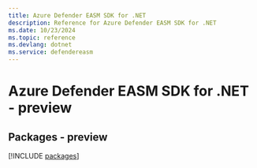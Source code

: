 ```yaml
---
title: Azure Defender EASM SDK for .NET
description: Reference for Azure Defender EASM SDK for .NET
ms.date: 10/23/2024
ms.topic: reference
ms.devlang: dotnet
ms.service: defendereasm
---
```

# Azure Defender EASM SDK for .NET - preview
## Packages - preview
[!INCLUDE [packages](defender-easm-index.md)]